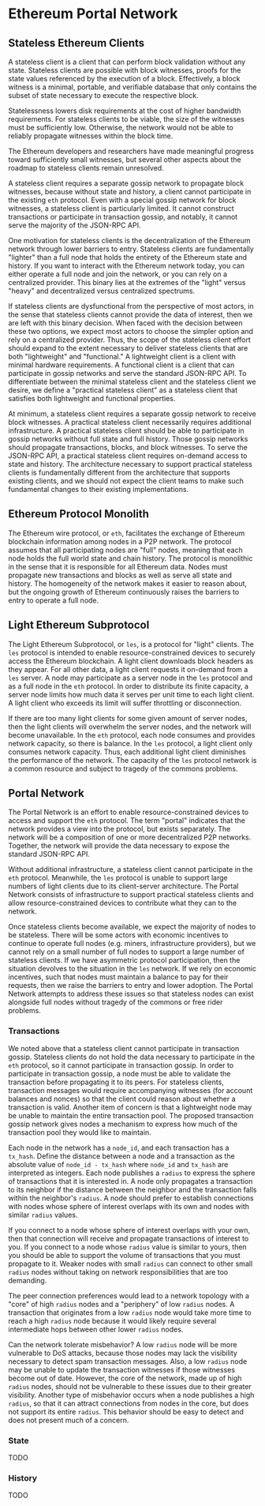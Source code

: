 # Ethereum Portal Network

## Stateless Ethereum Clients

A stateless client is a client that can perform block validation without any state. Stateless clients are possible with block witnesses, proofs for the state values referenced by the execution of a block. Effectively, a block witness is a minimal, portable, and verifiable database that only contains the subset of state necessary to execute the respective block.

Statelessness lowers disk requirements at the cost of higher bandwidth requirements. For stateless clients to be viable, the size of the witnesses must be sufficiently low. Otherwise, the network would not be able to reliably propagate witnesses within the block time.

The Ethereum developers and researchers have made meaningful progress toward sufficiently small witnesses, but several other aspects about the roadmap to stateless clients remain unresolved.

A stateless client requires a separate gossip network to propagate block witnesses, because without state and history, a client cannot participate in the existing `eth` protocol. Even with a special gossip network for block witnesses, a stateless client is particularly limited. It cannot construct transactions or participate in transaction gossip, and notably, it cannot serve the majority of the JSON-RPC API.

One motivation for stateless clients is the decentralization of the Ethereum network through lower barriers to entry. Stateless clients are fundamentally "lighter" than a full node that holds the entirety of the Ethereum state and history. If you want to interact with the Ethereum network today, you can either operate a full node and join the network, or you can rely on a centralized provider. This binary lies at the extremes of the "light" versus "heavy" and decentralized versus centralized spectrums.

If stateless clients are dysfunctional from the perspective of most actors, in the sense that stateless clients cannot provide the data of interest, then we are left with this binary decision. When faced with the decision between these two options, we expect most actors to choose the simpler option and rely on a centralized provider. Thus, the scope of the stateless client effort should expand to the extent necessary to deliver stateless clients that are both "lightweight" and "functional." A lightweight client is a client with minimal hardware requirements. A functional client is a client that can participate in gossip networks and serve the standard JSON-RPC API. To differentiate between the minimal stateless client and the stateless client we desire, we define a "practical stateless client" as a stateless client that satisfies both lightweight and functional properties.

At minimum, a stateless client requires a separate gossip network to receive block witnesses. A practical stateless client necessarily requires additional infrastructure. A practical stateless client should be able to participate in gossip networks without full state and full history.  Those gossip networks should propagate transactions, blocks, and block witnesses. To serve the JSON-RPC API, a practical stateless client requires on-demand access to state and history. The architecture necessary to support practical stateless clients is fundamentally different from the architecture that supports existing clients, and we should not expect the client teams to make such fundamental changes to their existing implementations.

## Ethereum Protocol Monolith

The Ethereum wire protocol, or `eth`, facilitates the exchange of Ethereum blockchain information among nodes in a P2P network. The protocol assumes that all participating nodes are "full" nodes, meaning that each node holds the full world state and chain history. The protocol is monolithic in the sense that it is responsible for all Ethereum data. Nodes must propagate new transactions and blocks as well as serve all state and history. The homogeneity of the network makes it easier to reason about, but the ongoing growth of Ethereum continuously raises the barriers to entry to operate a full node.

## Light Ethereum Subprotocol

The Light Ethereum Subprotocol, or `les`, is a protocol for "light" clients. The `les` protocol is intended to enable resource-constrained devices to securely access the Ethereum blockchain. A light client downloads block headers as they appear. For all other data, a light client requests it on-demand from a `les` server. A node may participate as a server node in the `les` protocol and as a full node in the `eth` protocol. In order to distribute its finite capacity, a server node limits how much data it serves per unit time to each light client. A light client who exceeds its limit will suffer throttling or disconnection.

If there are too many light clients for some given amount of server nodes, then the light clients will overwhelm the server nodes, and the network will become unavailable. In the `eth` protocol, each node consumes and provides network capacity, so there is balance. In the `les` protocol, a light client only consumes network capacity. Thus, each additional light client diminishes the performance of the network. The capacity of the `les` protocol network is a common resource and subject to tragedy of the commons problems.

## Portal Network

The Portal Network is an effort to enable resource-constrained devices to access and support the `eth` protocol. The term "portal" indicates that the network provides a view into the protocol, but exists separately. The network will be a composition of one or more decentralized P2P networks. Together, the network will provide the data necessary to expose the standard JSON-RPC API.

Without additional infrastructure, a stateless client cannot participate in the `eth` protocol. Meanwhile, the `les` protocol is unable to support large numbers of light clients due to its client-server architecture. The Portal Network consists of infrastructure to support practical stateless clients and allow resource-constrained devices to contribute what they can to the network.

Once stateless clients become available, we expect the majority of nodes to be stateless. There will be some actors with economic incentives to continue to operate full nodes (e.g. miners, infrastructure providers), but we cannot rely on a small number of full nodes to support a large number of stateless clients. If we have asymmetric protocol participation, then the situation devolves to the situation in the `les` network. If we rely on economic incentives, such that nodes must maintain a balance to pay for their requests, then we raise the barriers to entry and lower adoption. The Portal Network attempts to address these issues so that stateless nodes can exist alongside full nodes without tragedy of the commons or free rider problems.


### Transactions

We noted above that a stateless client cannot participate in transaction gossip. Stateless clients do not hold the data necessary to participate in the `eth` protocol, so it cannot participate in transaction gossip. In order to participate in transaction gossip, a node must be able to validate the transaction before propagating it to its peers. For stateless clients, transaction messages would require accompanying witnesses (for account balances and nonces) so that the client could reason about whether a transaction is valid. Another item of concern is that a lightweight node may be unable to maintain the entire transaction pool. The proposed transaction gossip network gives nodes a mechanism to express how much of the transaction pool they would like to maintain.

Each node in the network has a `node_id`, and each transaction has a `tx_hash`. Define the distance between a node and a transaction as the absolute value of `node_id - tx_hash` where `node_id` and `tx_hash` are interpreted as integers. Each node publishes a `radius` to express the sphere of transactions that it is interested in. A node only propagates a transaction to its neighbor if the distance between the neighbor and the transaction falls within the neighbor's `radius`. A node should prefer to establish connections with nodes whose sphere of interest overlaps with its own and nodes with similar `radius` values.

If you connect to a node whose sphere of interest overlaps with your own, then that connection will receive and propagate transactions of interest to you. If you connect to a node whose `radius` value is similar to yours, then you should be able to support the volume of transactions that you must propagate to it. Weaker nodes with small `radius` can connect to other small `radius` nodes without taking on network responsibilities that are too demanding.

The peer connection preferences would lead to a network topology with a "core" of high `radius` nodes and a "periphery" of low `radius` nodes. A transaction that originates from a low `radius` node would take more time to reach a high `radius` node because it would likely require several intermediate hops between other lower `radius` nodes.

Can the network tolerate misbehavior? A low `radius` node will be more vulnerable to DoS attacks, because those nodes may lack the visibility necessary to detect spam transaction messages. Also, a low `radius` node may be unable to update the transaction witnesses if those witnesses become out of date. However, the core of the network, made up of high `radius` nodes, should not be vulnerable to these issues due to their greater visibility. Another type of misbehavior occurs when a node publishes a high `radius`, so that it can attract connections from nodes in the core, but does not support its entire `radius`. This behavior should be easy to detect and does not present much of a concern.


### State

TODO

### History

TODO
